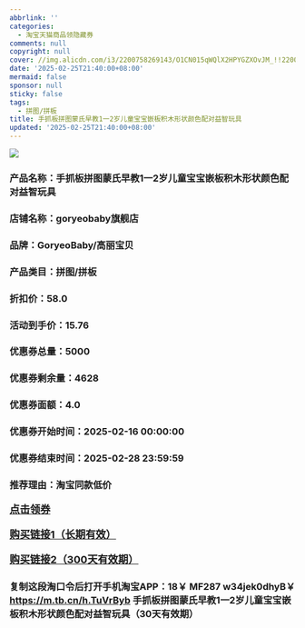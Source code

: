 ```yaml
---
abbrlink: ''
categories:
  - 淘宝天猫商品领隐藏券
comments: null
copyright: null
cover: //img.alicdn.com/i3/2200758269143/O1CN015qWQlX2HPYGZXOvJM_!!2200758269143.jpg
date: '2025-02-25T21:40:00+08:00'
mermaid: false
sponsor: null
sticky: false
tags:
  - 拼图/拼板
title: 手抓板拼图蒙氏早教1一2岁儿童宝宝嵌板积木形状颜色配对益智玩具
updated: '2025-02-25T21:40:00+08:00'
--- 
```


![](//img.alicdn.com/i3/2200758269143/O1CN015qWQlX2HPYGZXOvJM_!!2200758269143.jpg)

### 产品名称：手抓板拼图蒙氏早教1一2岁儿童宝宝嵌板积木形状颜色配对益智玩具
### 店铺名称：goryeobaby旗舰店
### 品牌：GoryeoBaby/高丽宝贝
### 产品类目：拼图/拼板
### 折扣价：58.0
### 活动到手价：15.76
### 优惠券总量：5000
### 优惠券剩余量：4628
### 优惠券面额：4.0
### 优惠券开始时间：2025-02-16 00:00:00	
### 优惠券结束时间：2025-02-28 23:59:59	
### 推荐理由：淘宝同款低价

<p style="font-size: 18px; font-weight: bold;">
  <a href="https://uland.taobao.com/coupon/edetail?e=wtpQN5foj8%2BlhHvvyUNXZfh8CuWt5YH5OVuOuRD5gLJMmdsrkidbOWBzzpT26idJF0Yvg5hzl989lgQxox7MiBujnaAQx6HAQXe4rxAmU43k3rPfaUzUKC90IbnbdX6We4SIdRYWRwbyMW3eIAWKRa6LeGhgJY%2B%2F7NjcxRIBfQbVM%2Fe4LpP7Oq9ple94x%2FzCCQh3KujlGN7qKhytsX7h5jAH9YwF2Xnjl9JUUlFRIV%2BKKoz%2FahSTdjW6CW2SaWtRHsHfkY5nVlAaQcAM%2FbthazXwVB5sqebEFjWbA%2Bm8XeUO2%2BdKlNeujwTT8YezLJzdFI0F7kBxkDqxfCnjenKqnEwNBUbTsArs&traceId=2166d8db17407296732636749d133b&union_lens=lensId%3AOPT%401740729676%402103f55f_0e99_1954b92f120_a6ca%4001%40eyJmbG9vcklkIjo3MzM1NH0ie" target="_blank">点击领券</a>
</p>
<p style="font-size: 18px; font-weight: bold;">
  <a href="https://s.click.taobao.com/t?e=m%3D2%26s%3DJWVItYsc3oRw4vFB6t2Z2ueEDrYVVa64K7Vc7tFgwiHjf2vlNIV67kkfnVn6TwKdsUZsiWgXrvj3ID%2FV1RqsF4wnCJeELi4I%2FIEn%2BS1IjHAB0ghlTd7WlZVm%2FOAUUFw71qrpxiwMoCNxc1AtbZGVSwHn1mX6mYSg2PdcQbKco%2B7NEPXytV9ALoS4zvCRUrqug3a7TwQeHVERyXoPrsakMZpBQ%2FqNLPW6XAtGJCG0qOGSWn0ki7L8D43wvrZMbb5bXyCBm%2FQnYm9P7qa1tU3ZgS3jKrSQZrKg2Ri9Bm4jDHegZ4hAvgWL0Q9OzvnMwdDLv4qi%2FlpWh40hhQs2DjqgEA%3D%3D" target="_blank">购买链接1（长期有效）</a>
</p>
<p style="font-size: 18px; font-weight: bold;">
  <a href="https://s.click.taobao.com/AkR5TNs" target="_blank">购买链接2（300天有效期）</a>
</p>

### 复制这段淘口令后打开手机淘宝APP：18￥ MF287 w34jek0dhyB￥ https://m.tb.cn/h.TuVrByb  手抓板拼图蒙氏早教1一2岁儿童宝宝嵌板积木形状颜色配对益智玩具（30天有效期）
